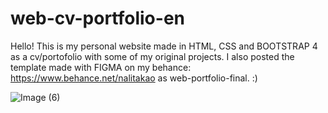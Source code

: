 # web-cv-portfolio-en

Hello! This is my personal website made in HTML, CSS and BOOTSTRAP 4 as a cv/portofolio with some of my original projects. I also posted the template made with FIGMA on my behance: https://www.behance.net/nalitakao as web-portfolio-final. :)

![Image (6)](https://user-images.githubusercontent.com/42471889/129464442-cff4fb81-c916-4997-81ed-976b935d6da5.png)
